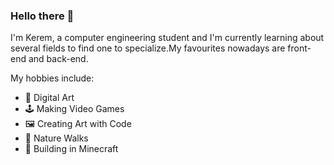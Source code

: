 <!-- # IMAGE BANNER HERE, 1500x500, """Hello there, I'm Kerem Kaya""" ? # -->

### Hello there 🤗

I'm Kerem, a computer engineering student and I'm currently learning about several fields to find one to specialize.My favourites nowadays are front-end and back-end.

My hobbies include:
- 🎨 Digital Art
- 🕹 Making Video Games
- 🖼 Creating Art with Code
- 🌱 Nature Walks
- 🏯 Building in Minecraft


<!--
**Keratra/Keratra** is a ✨ _special_ ✨ repository because its `README.md` (this file) appears on your GitHub profile.

Here are some ideas to get you started:

- 🔭 I’m currently working on ...
- 🌱 I’m currently learning ...
- 👯 I’m looking to collaborate on ...
- 🤔 I’m looking for help with ...
- 💬 Ask me about ...
- 📫 How to reach me: ...
- 😄 Pronouns: ...
- ⚡ Fun fact: ...
-->
